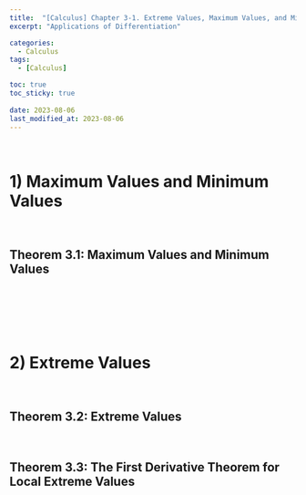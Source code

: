 ```yaml
---
title:  "[Calculus] Chapter 3-1. Extreme Values, Maximum Values, and Minimum Values"
excerpt: "Applications of Differentiation"

categories:
  - Calculus
tags:
  - [Calculus]

toc: true
toc_sticky: true
 
date: 2023-08-06
last_modified_at: 2023-08-06
---
```


&nbsp;

# 1) Maximum Values and Minimum Values

&nbsp;

## Theorem 3.1: Maximum Values and Minimum Values

&nbsp;

&nbsp;

&nbsp;

# 2) Extreme Values

&nbsp;

## Theorem 3.2: Extreme Values

&nbsp;

## Theorem 3.3: The First Derivative Theorem for Local Extreme Values
